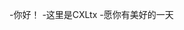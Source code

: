 -你好！
-这里是CXLtx
-愿你有美好的一天

<!---
CXLtx1/CXLtx1 is a ✨ special ✨ repository because its `README.md` (this file) appears on your GitHub profile.
You can click the Preview link to take a look at your changes.
--->
